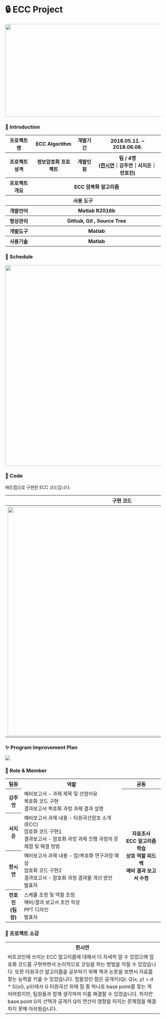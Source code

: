 # :lock: ECC Project

<center><img src="https://user-images.githubusercontent.com/66079830/91664470-73ab9580-eb2a-11ea-9a3b-640fb8d71ff6.png" width="700px" height="300px"></center>
    
### 👋 Introduction
<table>
    <tr>
        <th>프로젝트 명 </th>
        <th>ECC Algorithm</th>
        <th>개발기간</th>
        <th>2018.05.11. ~ 2018.06.08.</th>
    </tr>
    <tr>
        <th>프로젝트 성격</th>
        <th>정보암호화 프로젝트</th>
        <th>개발인원</th>
        <th>팀 / 4명<br>
            (<a href="https://github.com/ithansiyeon" target="_blank">한시연</a>｜강주연｜서지은｜전호진)
        </th>
    </tr>
    <tr>
        <th>프로젝트 개요</th>
        <th colspan="3">ECC 암복화 알고리즘</th>    
    </tr>
    <tr>
        <th colspan="5">사용 도구</th>
    </tr>
    <tr>
        <th>개발언어</th>
        <th colspan="3">Matlab R2016b</th>
    </tr>
    <tr>
        <th>형상관리</th>
        <th colspan="3">Github, Git , Source Tree</th>
    </tr>
    <tr>
        <th>개발도구</th>
        <th colspan="3">Matlab</th>
    </tr>
    <tr>
        <th>사용기술</th>
        <th colspan="3">Matlab </th>
    </tr>
</table>

### :calendar: Schedule
<center><img src="https://user-images.githubusercontent.com/66079830/89960517-36b25880-dc7a-11ea-94f8-bd76d2685ddd.png" width="740px" height="650px"></center>


### :key: Code
매트랩으로 구현한 ECC 코드입니다.

<table>
    <tr>
        <th colspan="4">구현 코드</th>
    </tr>
    <tr>
        <th colspan="4"><img width="740"
                src="https://user-images.githubusercontent.com/66079830/90400057-d89ccf80-e0d6-11ea-9bfd-3a3f596fe6bc.gif">
        </th>
    </tr>
</table>

### :sparkles: Program Improvement Plan
<img src = "https://user-images.githubusercontent.com/66079830/92277132-48abb200-ef2d-11ea-9037-ba5d60858b5c.png">

### 📑 Role & Member
<table>
    <tr>
        <th>팀원</th>
        <th>역할</th>
        <th>공동</th>
    </tr>
    <tr>
        <th>강주연</th>
        <td>예비보고서 - 과제 제목 및 선정이유<br> 
                 복호화 코드 구현<br>
                 결과보고서 복호화 과정 과제 결과 설명<br>
        </td>
        <th rowspan="4">자료조사<br>
            ECC 알고리즘 학습<br>
            상호 역할 피드백<br>
            예비 결과 보고서 수정</th>
    </tr>
    <tr>
        <th>서지은</th>
        <td>예비보고서 과제 내용 - 타원곡선암호 소개 (ECC)<br>
            암호화 코드 구현1<br>
            결과보고서 - 암호화 과정 과제 진행 과정의 문제점 및 해결 방법<br>    
        </td>
        </tr>
     <tr>
            <th>한시연</th>
            <td>예비보고서 과제 내용 - 암/복호화 연구과정 예상<br>
                암호화 코드 구현2<br>
                결과보고서 - 암호화 과정 결과물 개선 방안<br>  
                발표자
            </td>
    </tr>
     <tr>
        <th>전호진<br>(팀장)</th>
        <td>스케쥴 조정 및 역할 조정<br>
            예비/결과 보고서 초안 작성<br>
            PPT 디자인<br>
            발표자<br>
        </td>
     </tr>
</table>

### :mega: 프로젝트 소감

<table style="width:500px;">
    <tr>
        <th>한시연</th>
    </tr>
    <tr>
        <td>
        비트코인에 쓰이는 ECC 알고리즘에 대해서 더 자세히 알 수 있었으며 암호화 코드를 구현하면서 논리적으로 코딩을 하는 방법을 익힐 수 있었습니다. 또한 타원곡선 알고리즘을 공부하기 위해 책과 논문을 보면서 자료를 찾는 능력을 키울 수 있었습니다. 힘들었던 점은 공개키(Q): Q(x, y) = d * G(x0, y0)에서 G 타원곡선 위에 점 중 하나로 base point를 찾는 게 어려웠지만, 팀원들과 함께 생각하여 이를 해결할 수 있었습니다. 하지만 base point G의 선택과 공개키 Q의 연산이 영향을 미치는 문제점을 해결하지 못해 아쉬웠습니다.
        </td>
    </tr>
</table>

                                                                                                                                      
